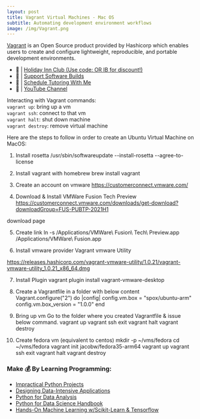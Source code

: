 ```yaml
---
layout: post
title: Vagrant Virtual Machines - Mac OS
subtitle: Automating development environment workflows
image: /img/Vagrant.png
---
```


[Vagrant](https://www.vagrantup.com/) is an Open Source product provided by Hashicorp which enables users to create and configure lightweight, reproducible, and portable development environments.

- 🔗 | [Holiday Inn Club (Use code: OR IB for discount!)](https://holidayinnclub.com/)
- 🔗 | [Support Software Builds](https://www.buymeacoffee.com/kadad1312d)
- 🔗 | [Schedule Tutoring With Me](https://www.calendly.com/kadad1312)
- 🔗 | [YouTube Channel](https://www.youtube.com/@RealKhaledAdad)

Interacting with Vagrant commands: <br>
    `vagrant up`: bring up a vm<br>
    `vagrant ssh`: connect to that vm<br>
    `vagrant halt`: shut down machine<br>
    `vagrant destroy`: remove virtual machine 


Here are the steps to follow in order to create an Ubuntu Virtual Machine on MacOS:


1. Install rosetta
	/usr/sbin/softwareupdate --install-rosetta --agree-to-license
	
2. Install vagrant with homebrew
	brew install vagrant
	
3. Create an account on vmware
	https://customerconnect.vmware.com/
	
4. Download & Install VMWare Fusion Tech Preview
https://customerconnect.vmware.com/downloads/get-download?downloadGroup=FUS-PUBTP-2021H1

download page

5. Create link
	ln -s /Applications/VMWare\ Fusion\ Tech\ Preview.app /Applications/VMWare\ Fusion.app

6. Install vmware provider
	Vagrant vmware Utility

https://releases.hashicorp.com/vagrant-vmware-utility/1.0.21/vagrant-vmware-utility_1.0.21_x86_64.dmg

7. Install Plugin
	vagrant plugin install vagrant-vmware-desktop

8. Create a Vagrantfile in a folder with below content
	Vagrant.configure("2") do |config|
              config.vm.box = "spox/ubuntu-arm"
              config.vm.box_version = "1.0.0"
           end
	
9. Bring up vm
	Go to the folder where you created Vagrantfile & issue below command.
	vagrant up
	vagrant ssh
	exit
            vagrant halt
	vagrant destroy
	
10. Create fedora vm (equivalent to centos)
	mkdir -p ~/vms/fedora
	cd ~/vms/fedora
	vagrant init jacobw/fedora35-arm64
	vagrant up
    	vagrant ssh
	exit
	vagrant halt
	vagrant destroy
	
### Make 💰 By Learning Programming:

- [Impractical Python Projects](https://amzn.to/3JpCpWH)
- [Designing Data-Intensive Applications](https://amzn.to/3Hgh5Sj)
- [Python for Data Analysis](https://amzn.to/3D0C8pl)
- [Python for Data Science Handbook](https://amzn.to/3XnZ1ez)
- [Hands-On Machine Learning w/Scikit-Learn & Tensorflow](https://amzn.to/3QTWoyt)

<br>
